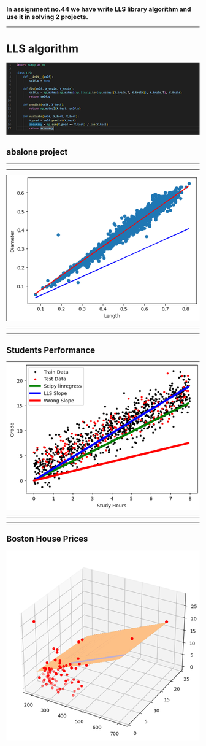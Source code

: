 ### In assignment no.44 we have write LLS library algorithm and use it in solving 2 projects.
---


# LLS algorithm

![LLS](LLS.png)

## abalone project

---
---

![abalone](abalone.png)

---
---
## Students Performance

![Students](Students.png)

---
---

## Boston House Prices

![Boston](Boston.png)
